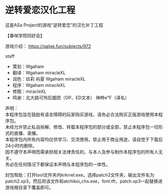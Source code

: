 # 逆转爱恋汉化工程

这是ASa Project的游戏“逆转爱恋”的汉化补丁工程

【春咲学院同好会】

游戏介绍：
<https://galge.fun/subjects/972>  

staff

* 策划：Wgaham
* 翻译：Wgaham miracleXL
* 润色：玖莉 屿夏 Wgaham miracleXL
* 程序：Wgaham miracleXL
* 修图：miracleXL
* 鸣谢：北大路可怜后援团（OP、ED文本） 神桦e℉（译名）

声明：  
本程序包旨在鼓励有语言障碍的玩家购买游戏，请务必合法购买正版游戏使用本程序包。  
未经允许禁止私自拆解、修改、转载本程序包的部分或全部，禁止本程序包一切形式的直播、录播。  
本程序包内所有内容均仅供学习、交流使用，禁止用于商业用途，请自觉于下载后24小时内删除。  
因不遵守本声明而需承担相关法律责任的，与本人及参与制作本程序包的所有人无关。  
务必在任何情况下都保证本声明与本程序包的一体性。

封包帮助：打开tool文件夹内krkrrel.exe。选择patch2文件夹，输出文件名为patch2.xp3，然后将该文件和atchikoi_chs.exe，font.tft，patch.xp3一起替换进游戏根目录下覆盖即可。
